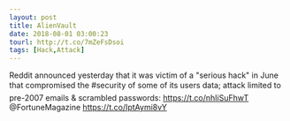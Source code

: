 ```yaml
---
layout: post
title: AlienVault
date: 2018-08-01 03:00:23
tourl: http://t.co/7mZeFsDsoi
tags: [Hack,Attack]
---
```

Reddit announced yesterday that it was victim of a "serious hack" in June that compromised the #security of some of its users data; attack limited to pre-2007 emails &amp; scrambled passwords: https://t.co/nhIiSuFhwT @FortuneMagazine https://t.co/IptAymi8vY